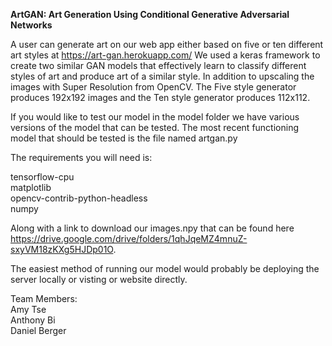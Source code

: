 **ArtGAN: Art Generation Using Conditional Generative Adversarial Networks**

A user can generate art on our web app either based on five or ten different art styles at https://art-gan.herokuapp.com/
We used a keras framework to create two similar GAN models that effectively learn to classify different styles of art and produce art of a similar style.
In addition to upscaling the images with Super Resolution from OpenCV.
The Five style generator produces 192x192 images and the Ten style generator produces 112x112.

If you would like to test our model in the model folder we have various versions of the model that can be tested.
The most recent functioning model that should be tested is the file named artgan.py

The requirements you will need is:

tensorflow-cpu <br />
matplotlib <br />
opencv-contrib-python-headless <br />
numpy <br />

Along with a link to download our images.npy that can be found here https://drive.google.com/drive/folders/1qhJqeMZ4mnuZ-sxyVM18zKXg5HJDp01O.

The easiest method of running our model would probably be deploying the server locally or visting or website directly. <br />

Team Members:<br />
Amy Tse<br />
Anthony Bi<br />
Daniel Berger<br />
